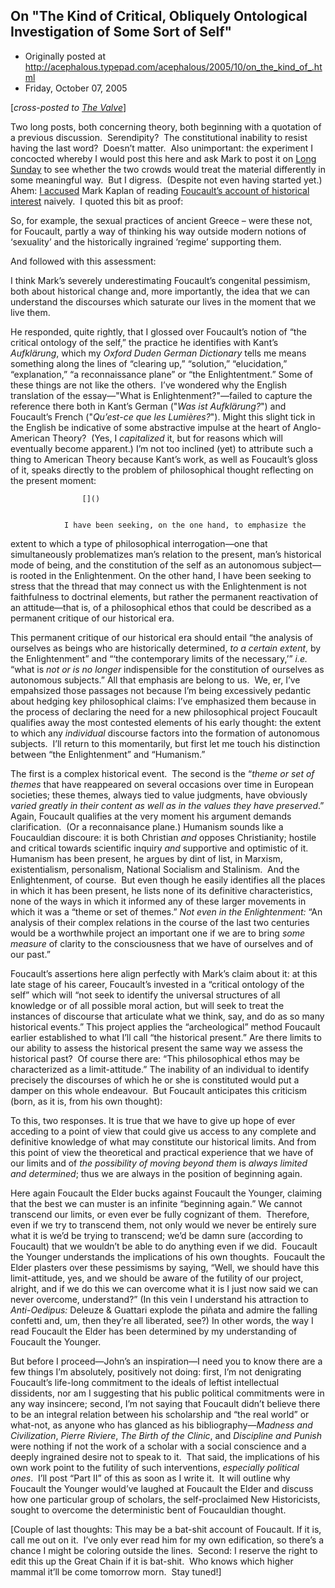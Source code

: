 ## On "The Kind of Critical, Obliquely Ontological Investigation of Some Sort of Self"

 * Originally posted at http://acephalous.typepad.com/acephalous/2005/10/on_the_kind_of_.html
 * Friday, October 07, 2005



[_cross-posted to [The Valve](http://www.thevalve.org/go/)_]

Two long posts, both concerning theory, both beginning with a
quotation of a previous discussion.  Serendipity?  The constitutional
inability to resist having the last word?  Doesn’t matter.  Also
unimportant: the experiment I concocted whereby I would post this here
and ask Mark to post it on [Long Sunday](http://www.long-sunday.net/)
to see whether the two crowds would treat the material differently in
some meaningful way.  But I digress.  (Despite not even having started
yet.) Ahem: [I accused](http://www.thevalve.org/go/valve/article/political\_spirituality/#4230) Mark Kaplan of reading [Foucault’s account of historical interest](http://www.long-sunday.net/long\_sunday/2005/06/foucault\_and\_ir.html) naively.  I quoted this bit as proof:

So, for example, the sexual practices of ancient Greece –
were these not, for Foucault, partly a way of thinking his way outside
modern notions of ‘sexuality’ and the historically ingrained ‘regime’
supporting them.

And followed with this assessment:

I think Mark’s severely underestimating Foucault’s
congenital pessimism, both about historical change and, more
importantly, the idea that we can understand the discourses which
saturate our lives in the moment that we live them.

He responded, quite rightly, that I glossed over Foucault’s notion of
“the critical ontology of the self,” the practice he identifies with
Kant’s _Aufklärung_, which my _Oxford Duden German Dictionary_
tells me means something along the lines of “clearing up,” “solution,”
“elucidation,” “explanation,” “a reconnaissance plane” or “the
Enlightentment.” Some of these things are not like the others.  I’ve
wondered why the English translation of the essay—"What is
Enlightenment?"—failed to capture the reference there both in Kant’s
German ("_Was ist Aufklärung?_") and Foucault’s French ("_Qu’est-ce que les Lumières?_"). 
Might this slight tick in the English be indicative of some abstractive
impulse at the heart of Anglo-American Theory?  (Yes, I _capitalized_
it, but for reasons which will eventually become apparent.) I’m not too
inclined (yet) to attribute such a thing to American Theory because
Kant’s work, as well as Foucault’s gloss of it, speaks directly to the
problem of philosophical thought reflecting on the present moment:

		

					[]()
			

				I have been seeking, on the one hand, to emphasize the
extent to which a type of philosophical interrogation—one that
simultaneously problematizes man’s relation to the present, man’s
historical mode of being, and the constitution of the self as an
autonomous subject—is rooted in the Enlightenment. On the other hand, I
have been seeking to stress that the thread that may connect us with
the Enlightenment is not faithfulness to doctrinal elements, but rather
the permanent reactivation of an attitude—that is, of a philosophical
ethos that could be described as a permanent critique of our historical
era.

This permanent critique of our historical era should entail “the
analysis of ourselves as beings who are historically determined, _to a certain extent_, by the Enlightenment” and “‘the contemporary limits of the necessary,’” _i.e._ “what is _not or is no longer_
indispensible for the constitution of ourselves as autonomous
subjects.” All that emphasis are belong to us.  We, er, I’ve empahsized
those passages not because I’m being excessively pedantic about hedging
key philosophical claims: I’ve emphasized them because in the process
of declaring the need for a new philosophical project Foucault
qualifies away the most contested elements of his early thought: the
extent to which any _individual_ discourse factors into the
formation of autonomous subjects.  I’ll return to this momentarily, but
first let me touch his distinction between “the Enlightenment” and
“Humanism.”

The first is a complex historical event.  The second is the “_theme or set of themes_
that have reappeared on several occasions over time in European
societies; these themes, always tied to value judgments, have obviously
_varied greatly in their content as well as in the values they have preserved_.”
Again, Foucault qualifies at the very moment his argument demands
clarification.  (Or a reconnaisance plane.) Humanism sounds like a
Foucauldian discoure: it is both Christian _and_ opposes Christianity; hostile and critical towards scientific inquiry _and_
supportive and optimistic of it.  Humanism has been present, he argues
by dint of list, in Marxism, existentialism, personalism, National
Socialism and Stalinism.  And the Enlightenment, of course.  But even
though he easily identifies all the places in which it has been
present, he lists none of its definitive characteristics, none of the
ways in which it informed any of these larger movements in which it was
a “theme or set of themes.” _Not even in the Enlightenment:_ “An
analysis of their complex relations in the course of the last two
centuries would be a worthwhile project an important one if we are to
bring _some measure_ of clarity to the consciousness that we have of ourselves and of our past.”

Foucault’s assertions here align perfectly with Mark’s claim about it:
at this late stage of his career, Foucault’s invested in a “critical
ontology of the self” which will “not seek to identify the universal
structures of all knowledge or of all possible moral action, but will
seek to treat the instances of discourse that articulate what we think,
say, and do as so many historical events.” This project applies the
“archeological” method Foucault earlier established to what I’ll call
“the historical present.” Are there limits to our ability to assess the
historical present the same way we assess the historical past?  Of
course there are: “This philosophical ethos may be characterized as a
limit-attitude.” The inability of an individual to identify precisely
the discourses of which he or she is constituted would put a damper on
this whole endeavour.  But Foucault anticipates this criticism (born,
as it is, from his own thought):

To this, two responses. It is true that we have to give up
hope of ever acceding to a point of view that could give us access to
any complete and definitive knowledge of what may constitute our
historical limits. And from this point of view the theoretical and
practical experience that we have of our limits and of _the possibility of moving beyond them_ is _always limited and determined_; thus we are always in the position of beginning again.

Here again Foucault the Elder bucks against Foucault the Younger,
claiming that the best we can muster is an infinite “beginning again.”
We cannot transcend our limits, or even ever be fully cognizant of
them.  Therefore, even if we try to transcend them, not only would we
never be entirely sure what it is we’d be trying to transcend; we’d be
damn sure (according to Foucault) that we wouldn’t be able to do
anything even if we did.  Foucault the Younger understands the
implications of his own thoughts.  Foucault the Elder plasters over
these pessimisms by saying, “Well, we should have this limit-attitude,
yes, and we should be aware of the futility of our project, alright,
and if we do this we can overcome what it is I just now said we can
never overcome, understand?” (In this vein I understand his attraction
to _Anti-Oedipus:_
Deleuze & Guattari explode the piñata and admire the falling
confetti and, um, then they’re all liberated, see?) In other words, the
way I read Foucault the Elder has been determined by my understanding
of Foucault the Younger.  

But before I proceed—John’s an inspiration—I need you to know there are
a few things I’m absolutely, positively not doing: first, I’m not
denigrating Foucault’s life-long commitment to the ideals of leftist
intellectual dissidents, nor am I suggesting that his public political
commitments were in any way insincere; second, I’m not saying that
Foucault didn’t believe there to be an integral relation between his
scholarship and “the real world” or what-not, as anyone who has glanced
as his bibliography—_Madness and Civilization_, _Pierre Riviere_, _The Birth of the Clinic_, and _Discipline and Punish_
were nothing if not the work of a scholar with a social conscience and
a deeply ingrained desire not to speak to it.  That said, the
implications of his own work point to the futility of such
interventions, _especially political ones_.  I’ll post “Part II”
of this as soon as I write it.  It will outline why Foucault the
Younger would’ve laughed at Foucault the Elder and discuss how one
particular group of scholars, the self-proclaimed New Historicists,
sought to overcome the deterministic bent of Foucauldian thought.  

[Couple of last thoughts: This may be a bat-shit account of Foucault. 
If it is, call me out on it.  I’ve only ever read him for my own
edification, so there’s a chance I might be coloring outside the
lines.  Second: I reserve the right to edit this up the Great Chain if
it is bat-shit.  Who knows which higher mammal it’ll be come tomorrow
morn.  Stay tuned!]

			

